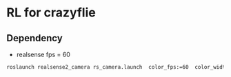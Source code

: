 # RL for crazyflie
## Dependency
- realsense fps = 60
```bash
roslaunch realsense2_camera rs_camera.launch  color_fps:=60  color_width:=640 color_height:=480 
```

